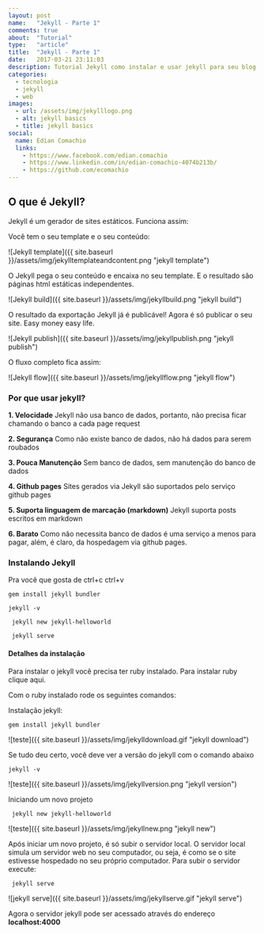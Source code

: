 ```yaml
---
layout: post
name:   "Jekyll - Parte 1"
comments: true
about:  "Tutorial"
type:   "article"
title:  "Jekyll - Parte 1"
date:   2017-03-21 23:11:03
description: Tutorial Jekyll como instalar e usar jekyll para seu blog ou site
categories: 
  - tecnologia 
  - jekyll 
  - web
images:
  - url: /assets/img/jekylllogo.png
  - alt: jekyll basics
  - title: jekyll basics
social:
  name: Edian Comachio
  links:
    - https://www.facebook.com/edian.comachio    
    - https://www.linkedin.com/in/edian-comachio-4074b213b/    
    - https://github.com/ecomachio    
---
```


## O que é Jekyll?   

Jekyll é um gerador de sites estáticos. Funciona assim:

Você tem o seu template e o seu conteúdo:

 >
  ![Jekyll template]({{ site.baseurl }}/assets/img/jekylltemplateandcontent.png "jekyll template")

O Jekyll pega o seu conteúdo e encaixa no seu template. E o resultado são páginas html estáticas independentes.

 >
  ![Jekyll build]({{ site.baseurl }}/assets/img/jekyllbuild.png "jekyll build")

O resultado da exportação Jekyll já é publicável! Agora é só publicar o seu site. Easy money easy life.

 >
  ![Jekyll publish]({{ site.baseurl }}/assets/img/jekyllpublish.png "jekyll publish")

O fluxo completo fica assim:
 >
  ![Jekyll flow]({{ site.baseurl }}/assets/img/jekyllflow.png "jekyll flow")


### Por que usar jekyll?

**1. Velocidade**
Jekyll não usa banco de dados, portanto, não precisa ficar chamando o banco a cada page request    

**2. Segurança**
Como não existe banco de dados, não há dados para serem roubados

**3. Pouca Manutenção**
Sem banco de dados, sem manutenção do banco de dados

**4. Github pages**
Sites gerados via Jekyll  são suportados pelo serviço github pages

**5. Suporta linguagem de marcação (markdown)**
Jekyll suporta posts escritos em markdown

**6. Barato**
Como não necessita banco de dados é uma serviço a menos para pagar, além, é claro, da hospedagem via github pages.

### Instalando Jekyll

Pra você que gosta de ctrl+c ctrl+v

 ```command
 gem install jekyll bundler
 ```
 ```command
 jekyll -v
 ```
```command
 jekyll new jekyll-helloworld
 ```
```command
 jekyll serve
 ```

#### Detalhes da instalação

Para instalar o jekyll você precisa ter ruby instalado. Para instalar ruby clique aqui.

 Com o ruby instalado rode os seguintes comandos:

 Instalação jekyll:
 ```command
 gem install jekyll bundler
 ```
 >
  ![teste]({{ site.baseurl }}/assets/img/jekylldownload.gif "jekyll download")

Se tudo deu certo, você deve ver a versão do jekyll com o comando abaixo
 ```command
 jekyll -v
 ```
 >
  ![teste]({{ site.baseurl }}/assets/img/jekyllversion.png "jekyll version")

Iniciando um novo projeto
```command
 jekyll new jekyll-helloworld
 ```

>
 ![teste]({{ site.baseurl }}/assets/img/jekyllnew.png "jekyll new")

Após iniciar um novo projeto, é só subir o servidor local. O servidor local simula um servidor web no seu computador, ou seja, é como se o site estivesse hospedado no seu próprio computador. Para subir o servidor execute:

```command
 jekyll serve
 ```
 >
  ![jekyll serve]({{ site.baseurl }}/assets/img/jekyllserve.gif "jekyll serve")  

Agora o servidor jekyll pode ser acessado através do endereço **localhost:4000**
